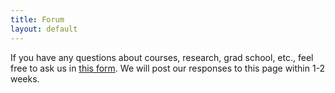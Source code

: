 ```yaml
---
title: Forum
layout: default
---
```

<link rel="stylesheet" href="/main.css">

If you have any questions about courses, research, grad school, etc., feel free to ask us in [this form](https://docs.google.com/forms/d/e/1FAIpQLSd6bn5MNtVsbdFpGqtQT8dXEhIvStyfb3S5Vak8E3XqOu7z9Q/viewform?usp=sf_link). We will post our responses to this page within 1-2 weeks.
